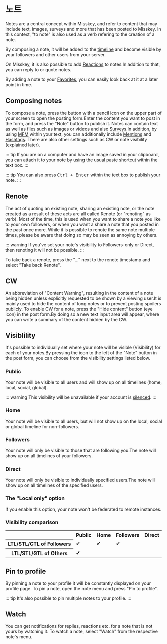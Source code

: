 # 노트
Notes are a central concept within Misskey, and refer to content that may include text, images, surveys and more that has been posted to Misskey. In this context, "to note" is also used as a verb refering to the creation of a note.

By composing a note, it will be added to the [timeline](./timeline) and become visible by your followers and other users from your server.

On Misskey, it is also possible to add [Reactions](./reaction) to notes.In addition to that, you can reply to or quote notes.

By adding a note to your [Favorites](./favorite), you can easily look back at it at a later point in time.

## Composing notes
To compose a note, press the button with a pencil icon on the upper part of your screen to open the posting form.Enter the content you want to post in the form, and press the "Note" button to publish it. Notes can contain text as well as files such as images or videos and also [Surveys](./poll).In addition, by using [MFM](./mfm) within your text, you can additionally include [Mentions](./mention) and [Hashtags](./hashtag). There are also other settings such as CW or note visibility (explained later).

::: tip
If you are on a computer and have an image saved in your clipboard, you can attach it to your note by using the usual paste shortcut within the text box.
:::

::: tip
You can also press <kbd class="key">Ctrl + Enter</kbd> within the text box to publish your note.
:::

## Renote
The act of quoting an existing note, sharing an existing note, or the note created as a result of these acts are all called Renote (or "renoting" as verb). Most of the time, this is used when you want to share a note you like to your own followers, or when you want a share a note that you posted in the past once more. While it is possible to renote the same note multiple times, please be aware that doing so may be seen as annoying by others.

::: warning
If you've set your note's visibility to Followers-only or Direct, then renoting it will not be possible.
:::

To take back a renote, press the "..." next to the renote timestamp and select "Take back Renote".

## CW
An abbreviation of "Content Warning", resulting in the content of a note being hidden unless explicitly requested to be shown by a viewing user.It is mainly used to hide the content of long notes or to prevent posting spoilers publicly. To enable CW for a note, press the "Hide content" button (eye icon) in the post form.By doing so a new text input area will appear, where you can write a summary of the content hidden by the CW.

## Visiblility
It's possible to individually set where your note will be visible (Visibility) for each of your notes.By pressing the icon to the left of the "Note" button in the post form, you can choose from the visibility settings listed below.

### Public
Your note will be visible to all users and will show up on all timelines (home, local, social, global).

::: warning
This visibility will be unavailable if your account is <a href="./silence">silenced</a>.
:::

### Home
Your note will be visible to all users, but will not show up on the local, social or global timeline for non-followers.

### Followers
Your note will only be visible to those that are following you.The note will show up on all timelines of your followers.

### Direct
Your note will only be visible to individually specified users.The note will show up on all timelines of the specified users.

### The "Local only" option
If you enable this option, your note won't be federated to remote instances.

### Visibility comparison
<table>
    <tr><th></th><th>Public</th><th>Home</th><th>Followers</th><th>Direct</th></tr>
    <tr><th>LTL/STL/GTL of Followers</th><td>✔</td><td>✔</td><td>✔</td><td></td></tr>
    <tr><th>LTL/STL/GTL of Others</th><td>✔</td><td></td><td></td><td></td></tr>
</table>

## Pin to profile
By pinning a note to your profile it will be constantly displayed on your profile page. To pin a note, open the note menu and press "Pin to profile".

::: tip
It's also possible to pin multiple notes to your profile.
:::

## Watch
You can get notifications for replies, reactions etc. for a note that is not yours by watching it. To watch a note, select "Watch" from the respective note's menu.
